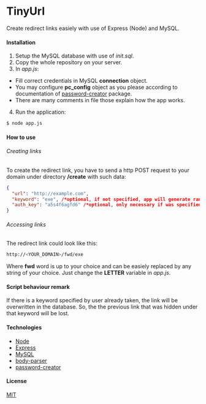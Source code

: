 # TinyUrl
Create redirect links easiely with use of Express (Node) and MySQL.

#### Installation
1. Setup the MySQL database with use of *init.sql*.
2. Copy the whole repository on your server.
3. In *app.js*:
  * Fill correct credentials in MySQL **connection** object.
  * You may configure **pc_config** object as you please according to documentation of [password-creator](https://www.npmjs.com/package/password-creator) package. 
  * There are many comments in file those explain how the app works.
4. Run the application:
```bash
$ node app.js
```

#### How to use
###### Creating links
To create the redirect link, you have to send a http POST request to your domain under directory **/create** with such data:
```json
{
  "url": "http://example.com",
  "keyword": "exe", /*optional, if not specified, app will generate random*/
  "auth_key": "a5s4f6agfd6" /*optional, only necessary if was specified in app.js*/
}
```
###### Accessing links
The redirect link could look like this:
```bash
http://<YOUR_DOMAIN>/fwd/exe
```
Where **fwd** word is up to your choice and can be easiely replaced by any string of your choice. Just change the **LETTER** variable in *app.js*.

#### Script behaviour remark
If there is a keyword specified by user already taken, the link will be overwritten in the database. So, the the previous link that was hidden under that keyword will be lost.

#### Technologies
* [Node](https://github.com/nodejs/node)
* [Express](https://www.npmjs.com/package/express)
* [MySQL](https://www.npmjs.com/package/mysql)
* [body-parser](https://www.npmjs.com/package/body-parser)
* [password-creator](https://www.npmjs.com/package/password-creator)

#### License
[MIT](https://github.com/Nonemoticoner/TinyUrl/blob/master/LICENSE)
